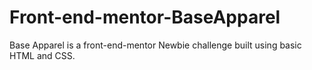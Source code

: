 # Front-end-mentor-BaseApparel
Base Apparel is a front-end-mentor Newbie challenge built using basic HTML and CSS.
